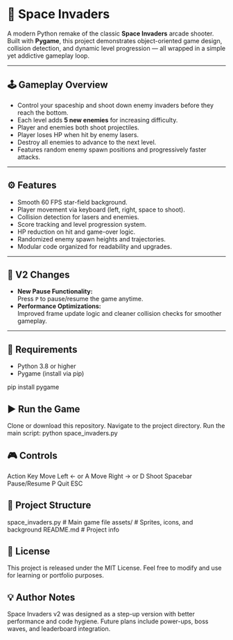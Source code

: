 # 🚀 Space Invaders

A modern Python remake of the classic **Space Invaders** arcade shooter.  
Built with **Pygame**, this project demonstrates object-oriented game design, collision detection, and dynamic level progression — all wrapped in a simple yet addictive gameplay loop.

---

## 🕹️ Gameplay Overview
- Control your spaceship and shoot down enemy invaders before they reach the bottom.
- Each level adds **5 new enemies** for increasing difficulty.
- Player and enemies both shoot projectiles.
- Player loses HP when hit by enemy lasers.
- Destroy all enemies to advance to the next level.
- Features random enemy spawn positions and progressively faster attacks.

---

## ⚙️ Features
- Smooth 60 FPS star-field background.
- Player movement via keyboard (left, right, space to shoot).
- Collision detection for lasers and enemies.
- Score tracking and level progression system.
- HP reduction on hit and game-over logic.
- Randomized enemy spawn heights and trajectories.
- Modular code organized for readability and upgrades.

---

## 🧩 V2 Changes
- **New Pause Functionality:**  
  Press `P` to pause/resume the game anytime.
- **Performance Optimizations:**  
  Improved frame update logic and cleaner collision checks for smoother gameplay.

---

## 🧠 Requirements
- Python 3.8 or higher  
- Pygame (install via pip)

pip install pygame

## ▶️ Run the Game

Clone or download this repository.
Navigate to the project directory.
Run the main script:
python space_invaders.py

## 🎮 Controls
Action	Key
Move Left	← or A
Move Right	→ or D
Shoot	Spacebar
Pause/Resume	P
Quit	ESC
## 🧱 Project Structure
space_invaders.py     # Main game file
assets/               # Sprites, icons, and background
README.md             # Project info

## 🧾 License

This project is released under the MIT License.
Feel free to modify and use for learning or portfolio purposes.

## 💡 Author Notes

Space Invaders v2 was designed as a step-up version with better performance and code hygiene.
Future plans include power-ups, boss waves, and leaderboard integration.
